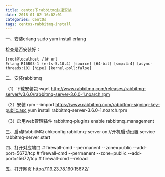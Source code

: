```yaml
---
title: centos下rabbitmq快速安装
date: 2018-01-02 16:02:01
categories: CentOs
tags: centos-rabbitmq-install
---
```


一、安装erlang
sudo yum install erlang

检查是否安装好：

    [root@localhost /]# erl
    Erlang R16B03-1 (erts-5.10.4) [source] [64-bit] [smp:4:4] [async-threads:10] [hipe] [kernel-poll:false]

二、安装rabbitmq

（1）下载安装包
wget http://www.rabbitmq.com/releases/rabbitmq-server/v3.6.0/rabbitmq-server-3.6.0-1.noarch.rpm

（2）安装
rpm --import https://www.rabbitmq.com/rabbitmq-signing-key-public.asc
yum install rabbitmq-server-3.6.0-1.noarch.rpm

（3）启用web管理插件
rabbitmq-plugins enable rabbitmq_management

三、启动RabbitMQ
chkconfig rabbitmq-server on  //开机启动设置
service rabbitmq-server start

 四、打开对应端口
        # firewall-cmd --permanent --zone=public --add-port=5672/tcp
        # firewall-cmd --permanent --zone=public --add-port=15672/tcp
        # firewall-cmd --reload

五、打开网页
http://119.23.78.160:15672/